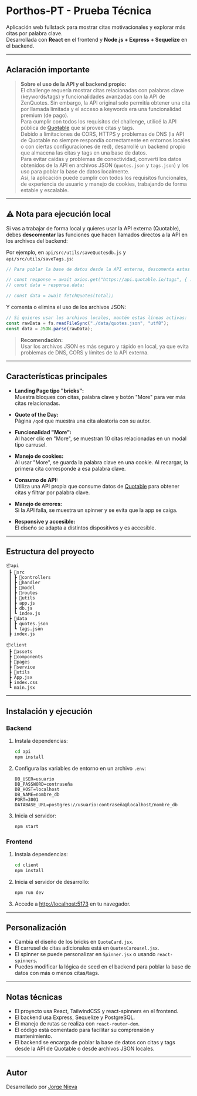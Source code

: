 # Porthos-PT - Prueba Técnica

Aplicación web fullstack para mostrar citas motivacionales y explorar más citas por palabra clave.  
Desarrollada con **React** en el frontend y **Node.js + Express + Sequelize** en el backend.

---

## Aclaración importante

> **Sobre el uso de la API y el backend propio:**  
> El challenge requería mostrar citas relacionadas con palabras clave (keywords/tags) y funcionalidades avanzadas con la API de ZenQuotes. Sin embargo, la API original solo permitía obtener una cita por llamada limitada y el acceso a keywords era una funcionalidad premium (de pago).  
> Para cumplir con todos los requisitos del challenge, utilicé la API pública de [Quotable](https://api.quotable.io/) que sí provee citas y tags.  
> Debido a limitaciones de CORS, HTTPS y problemas de DNS (la API de Quotable no siempre respondía correctamente en entornos locales o con ciertas configuraciones de red), desarrollé un backend propio que almacena las citas y tags en una base de datos.  
> Para evitar caídas y problemas de conectividad, convertí los datos obtenidos de la API en archivos JSON (`quotes.json` y `tags.json`) y los uso para poblar la base de datos localmente.  
> Así, la aplicación puede cumplir con todos los requisitos funcionales, de experiencia de usuario y manejo de cookies, trabajando de forma estable y escalable.

---

## ⚠️ Nota para ejecución local

Si vas a trabajar de forma local y quieres usar la API externa (Quotable), debes **descomentar** las funciones que hacen llamados directos a la API en los archivos del backend:

Por ejemplo, en `api/src/utils/saveQuotesdb.js` y `api/src/utils/saveTags.js`:

```javascript
// Para poblar la base de datos desde la API externa, descomenta estas líneas:

// const response = await axios.get("https://api.quotable.io/tags", { ... });
// const data = response.data;

// const data = await fetchQuotes(total);
```

Y comenta o elimina el uso de los archivos JSON:

```javascript
// Si quieres usar los archivos locales, mantén estas líneas activas:
const rawData = fs.readFileSync("./data/quotes.json", "utf8");
const data = JSON.parse(rawData);
```

> **Recomendación:**  
> Usar los archivos JSON es más seguro y rápido en local, ya que evita problemas de DNS, CORS y límites de la API externa.

---

## Características principales

- **Landing Page tipo "bricks":**  
  Muestra bloques con citas, palabra clave y botón "More" para ver más citas relacionadas.

- **Quote of the Day:**  
  Página `/qod` que muestra una cita aleatoria con su autor.

- **Funcionalidad "More":**  
  Al hacer clic en "More", se muestran 10 citas relacionadas en un modal tipo carrusel.

- **Manejo de cookies:**  
  Al usar "More", se guarda la palabra clave en una cookie. Al recargar, la primera cita corresponde a esa palabra clave.

- **Consumo de API:**  
  Utiliza una API propia que consume datos de [Quotable](https://api.quotable.io/) para obtener citas y filtrar por palabra clave.

- **Manejo de errores:**  
  Si la API falla, se muestra un spinner y se evita que la app se caiga.

- **Responsive y accesible:**  
  El diseño se adapta a distintos dispositivos y es accesible.

---

## Estructura del proyecto

```
📦api
 ┣ 📂src
 ┃ ┣ 📂controllers
 ┃ ┣ 📂handler
 ┃ ┣ 📂model
 ┃ ┣ 📂routes
 ┃ ┣ 📂utils
 ┃ ┣ app.js
 ┃ ┣ db.js
 ┃ ┗ index.js
 ┣ 📂data
 ┃ ┣ quotes.json
 ┃ ┗ tags.json
 ┣ index.js

📦client
 ┣ 📂assets
 ┣ 📂components
 ┣ 📂pages
 ┣ 📂service
 ┣ 📂utils
 ┣ App.jsx
 ┣ index.css
 ┗ main.jsx
```

---

## Instalación y ejecución

### Backend

1. Instala dependencias:
   ```bash
   cd api
   npm install
   ```
2. Configura las variables de entorno en un archivo `.env`:
   ```
   DB_USER=usuario
   DB_PASSWORD=contraseña
   DB_HOST=localhost
   DB_NAME=nombre_db
   PORT=3001
   DATABASE_URL=postgres://usuario:contraseña@localhost/nombre_db
   ```
3. Inicia el servidor:
   ```bash
   npm start
   ```

### Frontend

1. Instala dependencias:
   ```bash
   cd client
   npm install
   ```
2. Inicia el servidor de desarrollo:
   ```bash
   npm run dev
   ```
3. Accede a [http://localhost:5173](http://localhost:5173) en tu navegador.

---

## Personalización

- Cambia el diseño de los bricks en `QuoteCard.jsx`.
- El carrusel de citas adicionales está en `QuotesCarousel.jsx`.
- El spinner se puede personalizar en `Spinner.jsx` o usando `react-spinners`.
- Puedes modificar la lógica de seed en el backend para poblar la base de datos con más o menos citas/tags.

---

## Notas técnicas

- El proyecto usa React, TailwindCSS y react-spinners en el frontend.
- El backend usa Express, Sequelize y PostgreSQL.
- El manejo de rutas se realiza con `react-router-dom`.
- El código está comentado para facilitar su comprensión y mantenimiento.
- El backend se encarga de poblar la base de datos con citas y tags desde la API de Quotable o desde archivos JSON locales.

---

## Autor

Desarrollado por [Jorge Nieva](https://github.com/jorgenieva23)
